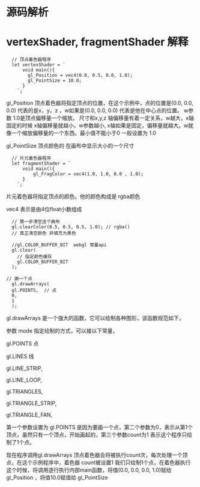 # 源码解析



#  vertexShader, fragmentShader 解释

```
  // 顶点着色器程序
  let vertexShader = `
      void main(){
        gl_Position = vec4(0.0, 0.5, 0.0, 1.0);
        gl_PointSize = 10.0;
      }
    `; 

```

gl_Position 顶点着色器将指定顶点的位置，在这个示例中，点的位置是(0.0, 0.0, 0.0) 代表的是x，y，z ，w如果是(0.0, 0.0, 0.0) 代表是他在中心点的位置。 w参数 1.0是顶点偏移量一个缩放。 尺寸和x,y,z 轴偏移量有着一定关系，w越大，x轴固定的时候 x轴偏移量就越小，w参数越小, x轴如果是固定，偏移量就越大。w就像一个缩放偏移量的一个东西。最小值不能小于0 一般设置为 1.0

gl_PointSize 顶点颜色的 在画布中显示大小的一个尺寸

```
  // 片元着色器程序
  let fragmentShader = `
      void main(){
          gl_FragColor = vec4(1.0, 1.0, 0.0 , 1.0);   
      }
    `;
```

片元着色器将指定顶点的颜色。他的颜色构成是 rgba颜色

 vec4 表示是由4位float小数组成 



```
  // 第一步清空这个画布
  gl.clearColor(0.5, 0.5, 0.5, 1.0); // rgba()
  // 真正清空颜色 并填充为黑色

  //gl.COLOR_BUFFER_BIT  webgl 常量api
  gl.clear(
    // 指定颜色缓存
    gl.COLOR_BUFFER_BIT
  );
```



```
// 画一个点
  gl.drawArrays(
  gl.POINTS,  // 点
  0,
  1
  );
```

gl.drawArrays 是一个强大的函数，它可以绘制各种图形，该函数规范如下，

参数 mode 指定绘制的方式，可以接以下常量，

 gl.POINTS 点

gl.LINES   线

gl.LINE_STRIP,

gl.LINE_LOOP,

gl.TRIANGLES,

gl.TRIANGLE_STRIP,

gl.TRIANGLE_FAN,



第一个参数设置为 gl.POINTS 是因为要画一个点，第二个参数为0，表示从第1个顶点，虽然只有一个顶点，开始画起的，第三个参数count为1 表示这个程序只绘制了1个点。 

现在程序调用gl.drawArrays 顶点着色器会将被执行count次，每次处理一个顶点，在这个示例程序中，着色器 count被设置1 我们只绘制1个点，在着色器执行这个时候，将调用逐行执行内部main函数，将值(0.0, 0.0, 0.0, 1.0)赋给gl_Position ，将值10.0赋值给 gl_PointSize 





